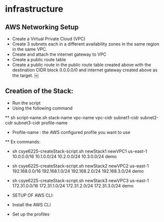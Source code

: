 # infrastructure
## AWS Networking Setup
* Create a Virtual Private Cloud (VPC)
* Create 3 subnets each in a different availability zones in the same region in the same VPC.
* Create and attach the internet gateway to VPC
* Create a public route table
* Create a public route in the public route table created above with the destination CIDR block 0.0.0.0/0 and internet gateway created above as the target.
￼
## Creation of the Stack:
* Run the script 
* Using the following command

** sh script-name.sh stack-name vpc-name vpc-cidr subnet1-cidr  subnet2-cidr  subnet3-cidr profile-name

* Profile-name : the AWS configured profile you want to use 

** Ex commands:
* sh csye6225-createStack-script.sh newStack1 newVPC1 us-east-1 10.0.0.0/16 10.1.0.0/24 10.2.0.0/24 10.3.0.0/24 demo

* sh csye6225-createStack-script.sh newStack2 newVPC2 us-east-1 192.168.0.0/16 192.168.1.0/24 192.168.2.0/24 192.168.3.0/24 demo

* sh csye6225-createStack-script.sh newStack3 newVPC3 us-east-1 172.31.0.0/16 172.31.1.0/24 172.31.2.0/24 172.31.3.0/24 demo

* SETUP OF AWS CLI:
* Install the AWS CLI
* Set up the profiles 
